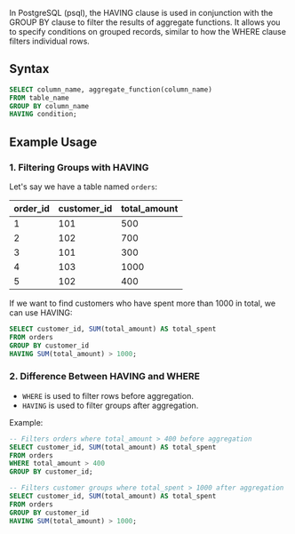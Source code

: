 In PostgreSQL (psql), the HAVING clause is used in conjunction with the GROUP BY clause to filter the results of aggregate functions. It allows you to specify conditions on grouped records, similar to how the WHERE clause filters individual rows.

## Syntax

```sql
SELECT column_name, aggregate_function(column_name)
FROM table_name
GROUP BY column_name
HAVING condition;
```

## Example Usage

### 1. Filtering Groups with HAVING

Let's say we have a table named `orders`:

| order_id | customer_id | total_amount |
|----------|--------------|--------------|
| 1        | 101          | 500          |
| 2        | 102          | 700          |
| 3        | 101          | 300          |
| 4        | 103          | 1000         |
| 5        | 102          | 400          |

If we want to find customers who have spent more than 1000 in total, we can use HAVING:

```sql
SELECT customer_id, SUM(total_amount) AS total_spent
FROM orders
GROUP BY customer_id
HAVING SUM(total_amount) > 1000;
```

### 2. Difference Between HAVING and WHERE

- `WHERE` is used to filter rows before aggregation.
- `HAVING` is used to filter groups after aggregation.

Example:

```sql
-- Filters orders where total_amount > 400 before aggregation
SELECT customer_id, SUM(total_amount) AS total_spent
FROM orders
WHERE total_amount > 400
GROUP BY customer_id;
```

```sql
-- Filters customer groups where total_spent > 1000 after aggregation
SELECT customer_id, SUM(total_amount) AS total_spent
FROM orders
GROUP BY customer_id
HAVING SUM(total_amount) > 1000;
```
